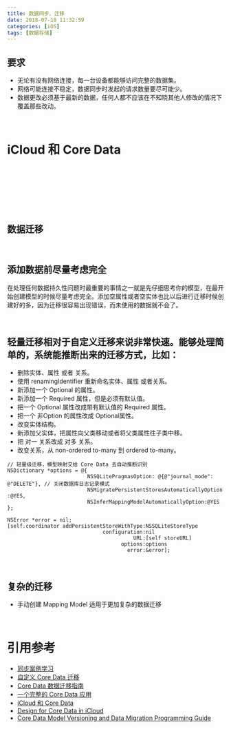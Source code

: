 ```yaml
---
title: 数据同步、迁移
date: 2018-07-18 11:32:59
categories: [iOS]
tags: [数据存储]
---
```


## 要求
* 无论有没有网络连接，每一台设备都能够访问完整的数据集。
* 网络可能连接不稳定，数据同步时发起的请求数量要尽可能少。
* 数据更改必须基于最新的数据，任何人都不应该在不知晓其他人修改的情况下覆盖那些改动。

<br>

# iCloud 和 Core Data


<br>
<br>
<br>
<br>
<br>
<br>

## 数据迁移

<br>

## 添加数据前尽量考虑完全
在处理任何数据持久性问题时最重要的事情之一就是先仔细思考你的模型，在最开始创建模型的时候尽量考虑完全。添加空属性或者空实体也比以后进行迁移时候创建好的多，因为迁移很容易出现错误，而未使用的数据就不会了。


<br>

## 轻量迁移相对于自定义迁移来说非常快速。能够处理简单的，系统能推断出来的迁移方式，比如：

* 删除实体、属性 或者 关系。
* 使用 renamingIdentifier 重新命名实体、属性 或者关系。
* 新添加一个 Optional 的属性。
* 新添加一个 Required 属性，但是必须有默认值。
* 把一个 Optional 属性改成带有默认值的 Required 属性。
* 把一个 非Option 的属性改成 Optional属性。
* 改变实体结构。
* 新添加父实体，把属性向父类移动或者将父类属性往子类中移。
* 把 对一 关系改成 对多 关系。
* 改变关系，从 non-ordered to-many 到 ordered to-many。


``` objc
// 轻量级迁移，模型映射交给 Core Data 去自动推断识别
NSDictionary *options = @{
                          NSSQLitePragmasOption: @{@"journal_mode": @"DELETE"}, // 关闭数据库日志记录模式
                          NSMigratePersistentStoresAutomaticallyOption :@YES,
                          NSInferMappingModelAutomaticallyOption:@YES };
    
NSError *error = nil;
[self.coordinator addPersistentStoreWithType:NSSQLiteStoreType
                               configuration:nil
                                         URL:[self storeURL]
                                     options:options
                                       error:&error];
```
<br>

## 复杂的迁移
* 手动创建 Mapping Model 适用于更加复杂的数据迁移

<br>

# 引用参考
* [同步案例学习](https://objccn.io/issue-10-4/)
* [自定义 Core Data 迁移](https://objccn.io/issue-4-7/)
* [Core Data 数据迁移指南](https://www.jianshu.com/p/b3b764fc5191)
* [一个完整的 Core Data 应用](https://objccn.io/issue-4-2/)
* [iCloud 和 Core Data](https://objccn.io/issue-10-2/)
* [Design for Core Data in iCloud](https://developer.apple.com/library/archive/documentation/General/Conceptual/iCloudDesignGuide/Chapters/DesignForCoreDataIniCloud.html)
* [Core Data Model Versioning and Data Migration Programming Guide](https://developer.apple.com/library/archive/documentation/Cocoa/Conceptual/CoreDataVersioning/Articles/vmLightweightMigration.html)
